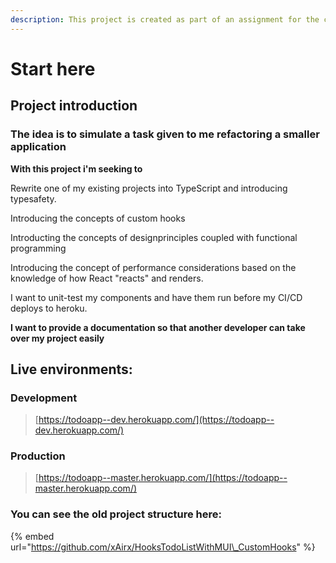```yaml
---
description: This project is created as part of an assignment for the company Nine.
---
```


# Start here

## Project introduction

### The idea is to simulate a task given to me  refactoring a smaller application

**With this project i'm seeking to** 

Rewrite one of my existing projects into TypeScript and introducing typesafety.

Introducing the concepts of custom hooks

Introducting the concepts of designprinciples coupled with functional programming

Introducing the concept of performance considerations based on the knowledge of how React "reacts" and renders.

I want to unit-test my components and have them run before my CI/CD deploys to heroku.

**I want to provide a documentation so that another developer can take over my project easily**

## Live environments:

### Development

> [https://todoapp--dev.herokuapp.com/](https://todoapp--dev.herokuapp.com/)

###  Production

> [https://todoapp--master.herokuapp.com/](https://todoapp--master.herokuapp.com/)

### 

### You can see the old project structure here: 

{% embed url="https://github.com/xAirx/HooksTodoListWithMUI\_CustomHooks" %}

